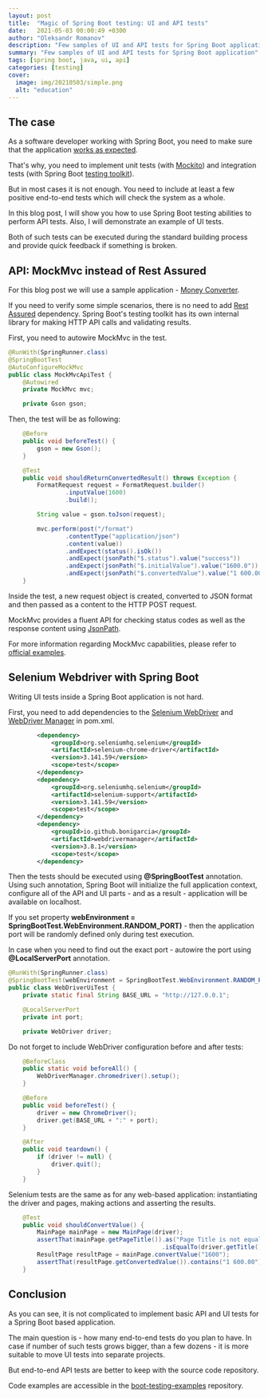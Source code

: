 ```yaml
---
layout: post
title:  "Magic of Spring Boot testing: UI and API tests"
date:   2021-05-03 00:00:49 +0300
author: "Oleksandr Romanov"
description: "Few samples of UI and API tests for Spring Boot application"
summary: "Few samples of UI and API tests for Spring Boot application"
tags: [spring boot, java, ui, api]
categories: [testing]
cover:
  image: img/20210503/simple.png
  alt: "education"
---
```


## The case

As a software developer working with Spring Boot, you need to make sure that the application [works as expected][Pyramid].  

That's why, you need to implement unit tests (with [Mockito][Mockito]) and integration tests (with Spring Boot [testing toolkit][Spring Test]).  

But in most cases it is not enough. You need to include at least a few positive end-to-end tests which will check the system as a whole.  

In this blog post, I will show you how to use Spring Boot testing abilities to perform API tests. Also, I will demonstrate an example of UI tests.  

Both of such tests can be executed during the standard building process and provide quick feedback if something is broken.  

## API: MockMvc instead of Rest Assured

For this blog post we will use a sample application - [Money Converter][code].  

If you need to verify some simple scenarios, there is no need to add [Rest Assured][Rest Assured] dependency. Spring Boot's testing toolkit has its own internal library for making HTTP API calls and validating results.

First, you need to autowire MockMvc in the test.

``` java
@RunWith(SpringRunner.class)
@SpringBootTest
@AutoConfigureMockMvc
public class MockMvcApiTest {
    @Autowired
    private MockMvc mvc;

    private Gson gson;
```

Then, the test will be as following:

``` java
    @Before
    public void beforeTest() {
        gson = new Gson();
    }

    @Test
    public void shouldReturnConvertedResult() throws Exception {
        FormatRequest request = FormatRequest.builder()
                .inputValue(1600)
                .build();

        String value = gson.toJson(request);

        mvc.perform(post("/format")
                .contentType("application/json")
                .content(value))
                .andExpect(status().isOk())
                .andExpect(jsonPath("$.status").value("success"))
                .andExpect(jsonPath("$.initialValue").value("1600.0"))
                .andExpect(jsonPath("$.convertedValue").value("1 600.00"));
    }
```

Inside the test, a new request object is created, converted to JSON format and then passed as a content to the HTTP POST request.  

MockMvc provides a fluent API for checking status codes as well as the response content using [JsonPath][JsonPath].  

For more information regarding MockMvc capabilities, please refer to [official examples][MockMvc].

## Selenium Webdriver with Spring Boot

Writing UI tests inside a Spring Boot application is not hard.  

First, you need to add dependencies to the [Selenium WebDriver][Selenium WebDriver] and [WebDriver Manager][WebDriver Manager] in pom.xml.  

``` xml
        <dependency>
            <groupId>org.seleniumhq.selenium</groupId>
            <artifactId>selenium-chrome-driver</artifactId>
            <version>3.141.59</version>
            <scope>test</scope>
        </dependency>
        <dependency>
            <groupId>org.seleniumhq.selenium</groupId>
            <artifactId>selenium-support</artifactId>
            <version>3.141.59</version>
            <scope>test</scope>
        </dependency>
        <dependency>
            <groupId>io.github.bonigarcia</groupId>
            <artifactId>webdrivermanager</artifactId>
            <version>3.8.1</version>
            <scope>test</scope>
        </dependency>
```

Then the tests should be executed using **@SpringBootTest** annotation. Using such annotation, Spring Boot will initialize the full application context, configure all of the API and UI parts - and as a result - application will be available on localhost.

If you set property **webEnvironment = SpringBootTest.WebEnvironment.RANDOM_PORT)** - then the application port will be randomly defined only during test execution.

In case when you need to find out the exact port - autowire the port using **@LocalServerPort** annotation.

``` java
@RunWith(SpringRunner.class)
@SpringBootTest(webEnvironment = SpringBootTest.WebEnvironment.RANDOM_PORT)
public class WebDriverUiTest {
    private static final String BASE_URL = "http://127.0.0.1";

    @LocalServerPort
    private int port;

    private WebDriver driver;
```

Do not forget to include WebDriver configuration before and after tests:  

``` java
    @BeforeClass
    public static void beforeAll() {
        WebDriverManager.chromedriver().setup();
    }

    @Before
    public void beforeTest() {
        driver = new ChromeDriver();
        driver.get(BASE_URL + ":" + port);
    }

    @After
    public void teardown() {
        if (driver != null) {
            driver.quit();
        }
    }
```

Selenium tests are the same as for any web-based application: instantiating the driver and pages, making actions and asserting the results.

``` java
    @Test
    public void shouldConvertValue() {
        MainPage mainPage = new MainPage(driver);
        assertThat(mainPage.getPageTitle()).as("Page Title is not equal to expected")
                                           .isEqualTo(driver.getTitle());
        ResultPage resultPage = mainPage.convertValue("1600");
        assertThat(resultPage.getConvertedValue()).contains("1 600.00");
    }
```

## Conclusion

As you can see, it is not complicated to implement basic API and UI tests for a Spring Boot based application.  

The main question is - how many end-to-end tests do you plan to have. In case if number of such tests grows bigger, than a few dozens - it is more suitable to move UI tests into separate projects.  

But end-to-end API tests are better to keep with the source code repository.  

Code examples are accessible in the [boot-testing-examples][code] repository.  

[MockMvc]: https://spring.io/guides/gs/testing-web/
[Mockito]: https://site.mockito.org/
[Spring Test]: https://docs.spring.io/spring-framework/docs/current/reference/html/testing.html
[Selenium WebDriver]: https://www.selenium.dev/documentation/en/webdriver/
[WebDriver Manager]: https://github.com/bonigarcia/webdrivermanager
[JsonPath]: https://github.com/json-path/JsonPath
[code]: https://github.com/alexromanov/boot-testing-examples
[Pyramid]: https://testengineeringnotes.com/posts/2018-09-10-microservices-automation-approach/
[Rest Assured]: https://rest-assured.io/